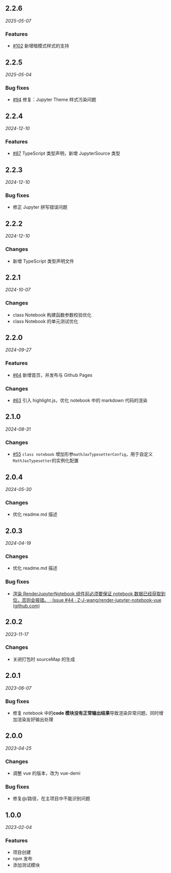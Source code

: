 ## 2.2.6

_2025-05-07_

### Features

- [#102](https://github.com/Z-J-wang/render-jupyter-notebook-vue/issues/102) 新增暗模式样式的支持

## 2.2.5

_2025-05-04_

### Bug fixes

- [#94](https://github.com/Z-J-wang/render-jupyter-notebook-vue/issues/94) 修复：Jupyter Theme 样式污染问题

## 2.2.4

_2024-12-10_

### Features

- [#87](https://github.com/Z-J-wang/render-jupyter-notebook-vue/issues/87) TypeScript 类型声明，新增 JupyterSource 类型

## 2.2.3

_2024-12-10_

### Bug fixes

- 修正 Jupyter 拼写错误问题

## 2.2.2

_2024-12-10_

### Changes

- 新增 TypeScript 类型声明文件

## 2.2.1

_2024-10-07_

### Changes

- class Notebook 构建函数参数校验优化
- class Notebook 的单元测试优化

## 2.2.0

_2024-09-27_

### Features

- [#64](https://github.com/Z-J-wang/render-jupyter-notebook-vue/issues/64) 新增首页，并发布与 Github Pages

### Changes

- [#63](https://github.com/Z-J-wang/render-jupyter-notebook-vue/issues/63) 引入 highlight.js，优化 notebook 中的 markdown 代码的渲染

## 2.1.0

_2024-08-31_

### Changes

- [#55](https://github.com/Z-J-wang/render-jupyter-notebook-vue/issues/55) `class notebook` 增加形参`mathJaxTypesetterConfig`，用于自定义`MathJaxTypesetter`的实例化配置

## 2.0.4

_2024-05-30_

### Changes

- 优化 readme.md 描述

## 2.0.3

_2024-04-19_

### Changes

- 优化 readme.md 描述

### Bug fixes

- [渲染 RenderJupyterNotebook 组件前必须要保证 notebook 数据已经获取到位，否则会报错。 · Issue #44 · Z-J-wang/render-jupyter-notebook-vue (github.com)](https://github.com/Z-J-wang/render-jupyter-notebook-vue/issues/44)

## 2.0.2

_2023-11-17_

### Changes

- 关闭打包时 sourceMap 的生成

## 2.0.1

_2023-06-07_

### Bug fixes

- 修复 notebook 中的**code 模块没有正常输出结果**导致渲染异常问题，同时增加渲染友好输出处理

## 2.0.0

_2023-04-25_

### Changes

- 调整 vue 的版本，改为 vue-demi

### Bug fixes

- 修复@/路径，在主项目中不能识别问题

## 1.0.0

_2023-02-04_

### Features

- 项目创建
- npm 发布
- 添加测试模块
